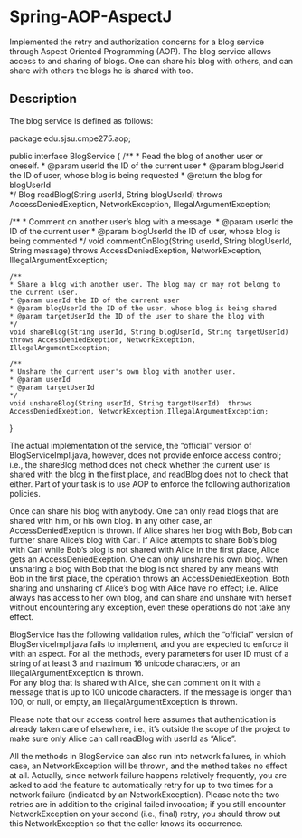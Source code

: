 # Spring-AOP-AspectJ
 Implemented the retry and authorization concerns for a blog service through Aspect Oriented Programming (AOP).  The blog service allows access to and sharing of blogs. One can share his blog with others, and can share  with others the blogs he is shared with too. 
 
 
 ## Description
 
 The blog service is defined as follows:

package edu.sjsu.cmpe275.aop;

public interface BlogService {
	/**
 	* Read the blog of another user or oneself.
 	* @param userId the ID of the current user
 	* @param blogUserId the ID of user, whose blog is being requested
 	* @return the blog for blogUserId  
 	*/
	Blog readBlog(String userId, String blogUserId)  throws AccessDeniedExeption, NetworkException, IllegalArgumentException;
    
/**
 	* Comment on another user’s blog with a message.
 	* @param userId the ID of the current user
 	* @param blogUserId the ID of user, whose blog is being commented
 	*/
	void commentOnBlog(String userId, String blogUserId, String message)  throws AccessDeniedExeption, NetworkException, IllegalArgumentException;
    
	/**
 	* Share a blog with another user. The blog may or may not belong to the current user.
 	* @param userId the ID of the current user
 	* @param blogUserId the ID of the user, whose blog is being shared
 	* @param targetUserId the ID of the user to share the blog with
 	*/
	void shareBlog(String userId, String blogUserId, String targetUserId)  throws AccessDeniedExeption, NetworkException, IllegalArgumentException;
    
	/**
 	* Unshare the current user's own blog with another user.
 	* @param userId
 	* @param targetUserId
 	*/
	void unshareBlog(String userId, String targetUserId)  throws AccessDeniedExeption, NetworkException,IllegalArgumentException;
}

The actual implementation of the service, the “official” version of BlogServiceImpl.java, however, does not provide enforce access control; i.e., the shareBlog method does not check whether the current user is shared with the blog in the first place, and readBlog does not to check that either. Part of your task is to use AOP to enforce the following authorization policies. 

Once can share his blog with anybody.
One can only read blogs that are shared with him, or his own blog. In any other case, an AccessDeniedExeption is thrown.
If Alice shares her blog with Bob, Bob can further share Alice’s blog with Carl. If Alice attempts to share Bob’s blog with Carl while Bob’s blog is not shared with Alice in the first place, Alice gets an AccessDeniedExeption.
One can only unshare his own blog. When unsharing a blog with Bob that the blog is not shared by any means with Bob in the first place, the operation throws an AccessDeniedExeption. 
Both sharing and unsharing of Alice’s blog with Alice have no effect; i.e. Alice always has access to her own blog, and can share and unshare with herself without encountering any exception, even these operations do not take any effect.

BlogService has the following validation rules, which the “official” version of BlogServiceImpl.java fails to implement, and you are expected to enforce it with an aspect.
For all the methods, every parameters for user ID must of a string of at least 3 and maximum 16 unicode characters, or an IllegalArgumentException is thrown.  
For any blog that is shared with Alice, she can comment on it with a message that is up to 100 unicode characters. If the message is longer than 100, or null, or empty, an IllegalArgumentException is thrown.

Please note that our access control here assumes that authentication is already taken care of elsewhere, i.e., it’s outside the scope of the project to make sure only Alice can call readBlog with userId as “Alice”.

All the methods in BlogService can also run into network failures, in which case, an NetworkException will be thrown, and the method takes no effect at all. Actually, since network failure happens relatively frequently, you are asked to add the feature to automatically retry for up to two times for a network failure (indicated by an NetworkException). Please note the two retries are in addition to the original failed invocation; if you still encounter NetworkException on your second (i.e., final) retry, you should throw out this NetworkException so that the caller knows its occurrence.

